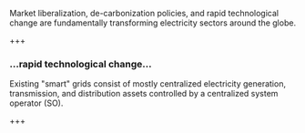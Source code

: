 Market liberalization, de-carbonization policies, and rapid technological change are fundamentally transforming electricity sectors around the globe.

+++

### ...rapid technological change...

Existing "smart" grids consist of mostly centralized electricity generation, transmission, and distribution assets controlled by a centralized system operator (SO).

+++
